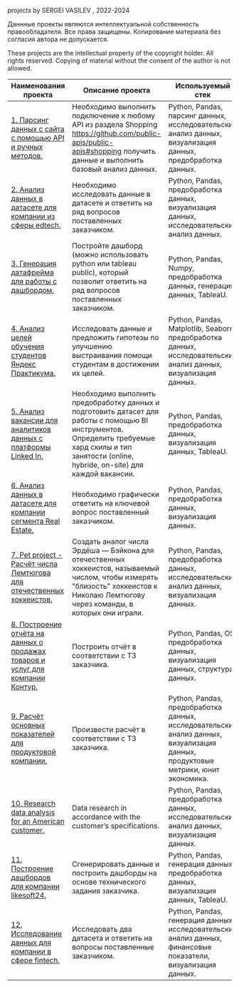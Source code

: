 projects by SERGEI VASILEV , 2022-2024

Даннные проекты являются интеллектуальной собственность правообладателя. Все права защищены. Копирование материала без согласия автора не допускается.

These projects are the intellectual property of the copyright holder. All rights reserved. Copying of material without the consent of the author is not allowed.

| **Наименования проекта**   | **Описание проекта** | **Используемый стек** |
| -------------------------- | -------------------- |-----------------------|
| [1. Парсинг данных с сайта с помощью API и ручных методов.](https://github.com/VASILEV-SERGEI/pet_projects/tree/main/test_parsing_best_buy "Нажми для перехода") | Необходимо выполнить подключение к любому API из раздела Shopping https://github.com/public-apis/public-apis#shopping получить данные и выполнить базовый анализ данных. | Python, Pandas, парсинг данных, исследовательский анализ данных, визуализация данных, предобработка данных. |
| [2. Анализ данных в датасете для компании из сферы edtech.](https://github.com/VASILEV-SERGEI/pet_projects/tree/main/test_project_edtech "Нажми для перехода") |    Необходимо исследовать данные в датасете и ответить на ряд вопросов поставленных заказчиком. | Python, Pandas, предобработка данных, визуализация данных, исследовательский анализ данных. |
| [3. Генерация датафрейма для работы с дашбордом.](https://github.com/VASILEV-SERGEI/pet_projects/tree/main/test_project_lessons "Нажми для перехода") | Постройте дашборд (можно использовать python или tableau public), который позволит ответить на ряд вопросов поставленных заказчиком. | Python, Pandas, Numpy, предобработка данных, генерация данных, TableaU. |
| [4. Анализ целей обучения студентов Яндекс Практикума.](https://github.com/VASILEV-SERGEI/pet_projects/tree/main/hakaton_project_practicum "Нажми для перехода") | Исследовать данные и предложить гипотезы по улучшению выстраивания помощи студентам в достижении их целей. | Python, Pandas, Matplotlib, Seaborn, предобработка данных, исследовательский анализ данных, визуализация данных. |
| [5. Анализ вакансии для аналитиков данных c платформы Linked In.](https://github.com/VASILEV-SERGEI/pet_projects/blob/main/hakaton_linked_in "Нажми для перехода") | Необходимо выполнить предобработку данных и подготовить датасет для работы с помощью BI инструментов. Определить требуемые хард скилы и тип занятости (online, hybride, on-site) для каждой вакансии. | Python, Pandas, предобработка данных, визуализация данных, TableaU. |
| [6. Анализ данных в датасете для компании сегмента Real Estate.](https://github.com/VASILEV-SERGEI/pet_projects/tree/main/test_project_real_estate "Нажми для перехода") | Необходимо графически ответить на ключевой вопрос поставленный заказчиком. | Python, Pandas, предобработка данных, визуализация данных.|
| [7. Pet project - Расчёт числа Лемтюгова для отечественных хоккеистов.](https://github.com/VASILEV-SERGEI/pet_projects/tree/main/pet_project_hockey "Нажми для перехода") | Создать аналог числа Эрдёша — Бэйкона для отечественных хоккеистов, называемый числом, чтобы измерять "близость" хоккеистов к Николаю Лемтюгову через команды, в которых они играли. | Python, Pandas, предобработка данных, исследовательский анализ данных, визуализация данных.|
| [8. Построение отчёта на данных о продажах товаров и услуг для компании Контур.](https://github.com/VASILEV-SERGEI/pet_projects/tree/main/test_project_kontur "Нажми для перехода") | Построить отчёт в соответствии с ТЗ заказчика. | Python, Pandas, OS, предобработка данных, визуализация данных, структура данных.|
| [9. Расчёт основных показателей для продуктовой компании.](https://github.com/VASILEV-SERGEI/pet_projects/tree/main/test_task_product_analyst "Нажми для перехода") | Произвести расчёт в соответствии с ТЗ заказчика. | Python, Pandas, предобработка данных, исследовательский анализ данных, визуализация данных, продуктовые метрики, юнит экономика.|
| [10. Research data analysis for an American customer.](https://github.com/VASILEV-SERGEI/hakaton_test_tasks/tree/main/test_project_thumos_eng "Нажми для перехода") | Data research in accordance with the customer’s specifications. | Python, Pandas, предобработка данных, исследовательский анализ данных, визуализация данных.|
| [11. Построение дашбордов для компании likesoft24.](https://github.com/VASILEV-SERGEI/hakaton_test_tasks/tree/main/test_task_likesoft24 "Нажми для перехода") | Сгенерировать данные и построить дашборды на основе технического задания заказчика. | Python, Pandas, генерация данных, предобработка данных, визуализация данных, TableaU.|
| [12. Исследование данных для компании в сфере fintech.](https://github.com/VASILEV-SERGEI/hakaton_test_tasks/tree/main/test_task_fintech "Нажми для перехода") | Исследовать два датасета и ответить на вопросы поставленные заказчиком. | Python, Pandas, генерация данных, исследовательский анализ данных, финансовые показатели, визуализация данных.|
